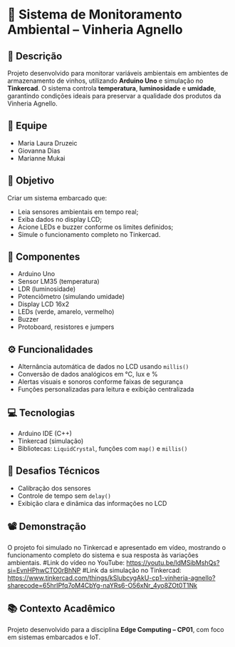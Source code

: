 # 🍷 Sistema de Monitoramento Ambiental – Vinheria Agnello

## 📘 Descrição

Projeto desenvolvido para monitorar variáveis ambientais em ambientes de armazenamento de vinhos, utilizando **Arduino Uno** e simulação no **Tinkercad**. O sistema controla **temperatura**, **luminosidade** e **umidade**, garantindo condições ideais para preservar a qualidade dos produtos da Vinheria Agnello.

## 👥 Equipe

- Maria Laura Druzeic  
- Giovanna Dias  
- Marianne Mukai

## 🎯 Objetivo

Criar um sistema embarcado que:
- Leia sensores ambientais em tempo real;
- Exiba dados no display LCD;
- Acione LEDs e buzzer conforme os limites definidos;
- Simule o funcionamento completo no Tinkercad.

## 🧰 Componentes

- Arduino Uno  
- Sensor LM35 (temperatura)  
- LDR (luminosidade)  
- Potenciômetro (simulando umidade)  
- Display LCD 16x2  
- LEDs (verde, amarelo, vermelho)  
- Buzzer  
- Protoboard, resistores e jumpers

## ⚙️ Funcionalidades

- Alternância automática de dados no LCD usando `millis()`  
- Conversão de dados analógicos em °C, lux e %  
- Alertas visuais e sonoros conforme faixas de segurança  
- Funções personalizadas para leitura e exibição centralizada

## 💻 Tecnologias

- Arduino IDE (C++)  
- Tinkercad (simulação)  
- Bibliotecas: `LiquidCrystal`, funções com `map()` e `millis()`

## 🧪 Desafios Técnicos

- Calibração dos sensores  
- Controle de tempo sem `delay()`  
- Exibição clara e dinâmica das informações no LCD

## 📽️ Demonstração

O projeto foi simulado no Tinkercad e apresentado em vídeo, mostrando o funcionamento completo do sistema e sua resposta às variações ambientais.
#Link do vídeo no YouTube: https://youtu.be/ldMSibMshQs?si=EvnHPhwCTO0rBhNP
#Link da simulação no Tinkercad: https://www.tinkercad.com/things/kSlubcygAkU-cp1-vinheria-agnello?sharecode=65hrIPfq7oM4CbYg-naYRs6-O56xNr_4yo8ZOt0T1Nk

## 📚 Contexto Acadêmico

Projeto desenvolvido para a disciplina **Edge Computing – CP01**, com foco em sistemas embarcados e IoT.
